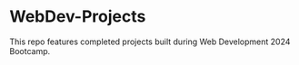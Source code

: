 # WebDev-Projects

This repo features completed projects built during Web Development 2024 Bootcamp. 
